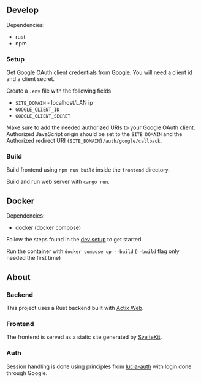 ## Develop
Dependencies:
- rust
- npm

### Setup
Get Google OAuth client credentials from [Google](https://console.developers.google.com/). You will need a client id and a client secret.

Create a `.env` file with the following fields
- `SITE_DOMAIN` - localhost/LAN ip
- `GOOGLE_CLIENT_ID`
- `GOOGLE_CLIENT_SECRET`

Make sure to add the needed authorized URIs to your Google OAuth client. Authorized JavaScript origin should be set to the `SITE_DOMAIN`
and the Authorized redirect URI `{SITE_DOMAIN}/auth/google/callback`.

### Build
Build frontend using `npm run build` inside the `frontend` directory.

Build and run web server with `cargo run`.

## Docker
Dependencies:
- docker (docker compose)

Follow the steps found in the [dev setup](#setup) to get started.

Run the container with `docker compose up --build` (`--build` flag only needed the first time)

## About

### Backend
This project uses a Rust backend built with [Actix Web](https://actix.rs).

### Frontend
The frontend is served as a static site generated by [SvelteKit](https://svelte.dev).

### Auth
Session handling is done using principles from [lucia-auth](https://lucia-auth.com) with login done through Google.
